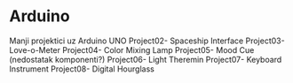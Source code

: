 # Arduino
Manji projektici uz Arduino UNO
Project02- Spaceship Interface
Project03- Love-o-Meter
Project04- Color Mixing Lamp
Project05- Mood Cue (nedostatak komponenti?)
Project06- Light Theremin
Project07- Keyboard Instrument 
Project08- Digital Hourglass
